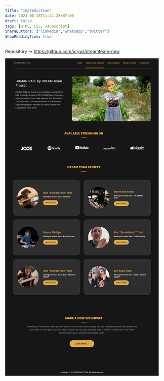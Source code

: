 ```yaml
---
title: "Improduction"
date: 2023-05-18T11:44:28+07:00
draft: false
tags: [HTML, CSS, Javascript]
ShareButtons: ["linkedin","whatsapp","twitter"]
ShowReadingTime: true
---
```


Repository -> https://github.com/arywr/dreamteam-new

![Improduction](./Improduction.png)